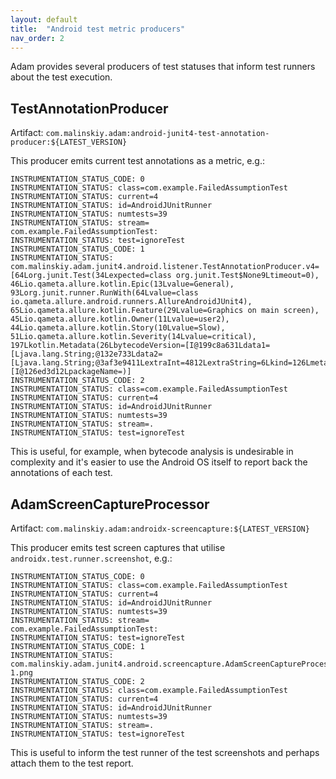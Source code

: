```yaml
---
layout: default
title:  "Android test metric producers"
nav_order: 2
---
```


Adam provides several producers of test statuses that inform test runners about the test execution.

## TestAnnotationProducer

Artifact: `com.malinskiy.adam:android-junit4-test-annotation-producer:${LATEST_VERSION}`

This producer emits current test annotations as a metric, e.g.:

```
INSTRUMENTATION_STATUS_CODE: 0
INSTRUMENTATION_STATUS: class=com.example.FailedAssumptionTest
INSTRUMENTATION_STATUS: current=4
INSTRUMENTATION_STATUS: id=AndroidJUnitRunner
INSTRUMENTATION_STATUS: numtests=39
INSTRUMENTATION_STATUS: stream=
com.example.FailedAssumptionTest:
INSTRUMENTATION_STATUS: test=ignoreTest
INSTRUMENTATION_STATUS_CODE: 1
INSTRUMENTATION_STATUS: com.malinskiy.adam.junit4.android.listener.TestAnnotationProducer.v4=[64Lorg.junit.Test(34Lexpected=class org.junit.Test$None9Ltimeout=0), 46Lio.qameta.allure.kotlin.Epic(13Lvalue=General), 93Lorg.junit.runner.RunWith(64Lvalue=class io.qameta.allure.android.runners.AllureAndroidJUnit4), 65Lio.qameta.allure.kotlin.Feature(29Lvalue=Graphics on main screen), 45Lio.qameta.allure.kotlin.Owner(11Lvalue=user2), 44Lio.qameta.allure.kotlin.Story(10Lvalue=Slow), 51Lio.qameta.allure.kotlin.Severity(14Lvalue=critical), 197Lkotlin.Metadata(26LbytecodeVersion=[I@199c8a631Ldata1=[Ljava.lang.String;@132e733Ldata2=[Ljava.lang.String;@3af3e9411LextraInt=4812LextraString=6Lkind=126LmetadataVersion=[I@126ed3d12LpackageName=)]
INSTRUMENTATION_STATUS_CODE: 2
INSTRUMENTATION_STATUS: class=com.example.FailedAssumptionTest
INSTRUMENTATION_STATUS: current=4
INSTRUMENTATION_STATUS: id=AndroidJUnitRunner
INSTRUMENTATION_STATUS: numtests=39
INSTRUMENTATION_STATUS: stream=.
INSTRUMENTATION_STATUS: test=ignoreTest
```

This is useful, for example, when bytecode analysis is undesirable in complexity and it's easier to use the Android OS itself to report back
the annotations of each test.

## AdamScreenCaptureProcessor

Artifact: `com.malinskiy.adam:androidx-screencapture:${LATEST_VERSION}`

This producer emits test screen captures that utilise `androidx.test.runner.screenshot`, e.g.:

```
INSTRUMENTATION_STATUS_CODE: 0
INSTRUMENTATION_STATUS: class=com.example.FailedAssumptionTest
INSTRUMENTATION_STATUS: current=4
INSTRUMENTATION_STATUS: id=AndroidJUnitRunner
INSTRUMENTATION_STATUS: numtests=39
INSTRUMENTATION_STATUS: stream=
com.example.FailedAssumptionTest:
INSTRUMENTATION_STATUS: test=ignoreTest
INSTRUMENTATION_STATUS_CODE: 1
INSTRUMENTATION_STATUS: com.malinskiy.adam.junit4.android.screencapture.AdamScreenCaptureProcessor.v1=/sdcard/images/screenshot/screenshot-1.png
INSTRUMENTATION_STATUS_CODE: 2
INSTRUMENTATION_STATUS: class=com.example.FailedAssumptionTest
INSTRUMENTATION_STATUS: current=4
INSTRUMENTATION_STATUS: id=AndroidJUnitRunner
INSTRUMENTATION_STATUS: numtests=39
INSTRUMENTATION_STATUS: stream=.
INSTRUMENTATION_STATUS: test=ignoreTest
```

This is useful to inform the test runner of the test screenshots and perhaps attach them to the test report.
